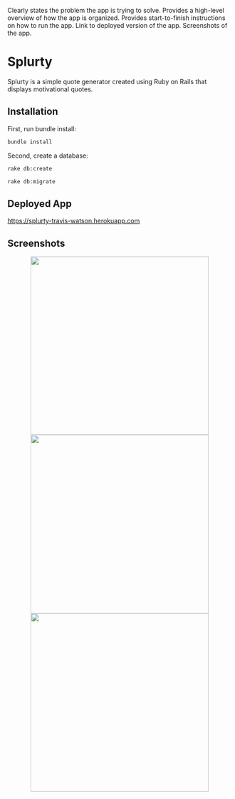 Clearly states the problem the app is trying to solve. 
Provides a high-level overview of how the app is organized. 
Provides start-to-finish instructions on how to run the app. 
Link to deployed version of the app. 
Screenshots of the app.

# Splurty

Splurty is a simple quote generator created using Ruby on Rails that displays motivational quotes.

## Installation

First, run bundle install:

```bash
bundle install
```

Second, create a database:

```bash
rake db:create
```
```bash
rake db:migrate
```

## Deployed App

https://splurty-travis-watson.herokuapp.com

## Screenshots

<div align="center">
    <img src="https://i.postimg.cc/kGqWc4T8/splurty1.png" width="400px"</img>
    <img src="https://i.postimg.cc/Qx6cQj19/splurty2.png" width="400px"</img> 
    <img src="https://i.postimg.cc/3N1mbTqq/splurty3.png" width="400px"</img> 
</div>
